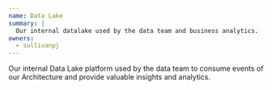 ```yaml
---
name: Data Lake
summary: |
  Our internal datalake used by the data team and business analytics.
owners:
  - sullivanpj
---
```


Our internal Data Lake platform used by the data team to consume events of our Architecture and provide valuable insights and analytics.

<NodeGraph />
